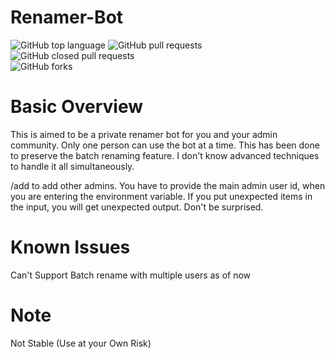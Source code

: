 # Renamer-Bot
<img alt="GitHub top language" src="https://img.shields.io/github/languages/top/Wolfy024/Renamer-Bot?style=plastic">
<a> <img alt="GitHub pull requests" src="https://img.shields.io/github/issues-pr-raw/Wolfy024/Renamer-Bot?color=blue&label=Open%20PRs"> <img alt="GitHub closed pull requests" src="https://img.shields.io/github/issues-pr-closed-raw/Wolfy024/Renamer-Bot?color=blue&label=Closed%20PRs"> </a>
<br/>

<img alt="GitHub forks" src="https://img.shields.io/github/forks/Wolfy024/Renamer-Bot?logoColor=blue&style=social">

# Basic Overview

This is aimed to be a private renamer bot for you and your admin community.
Only one person can use the bot at a time.
This has been done to preserve the batch renaming feature.
I don't know advanced techniques to handle it all simultaneously.

/add to add other admins.
You have to provide the main admin user id, when you are entering the environment variable.
If you put unexpected items in the input, you will get unexpected output. Don't be surprised.






# Known Issues
Can't Support Batch rename with multiple users as of now

# Note
Not Stable (Use at your Own Risk)


